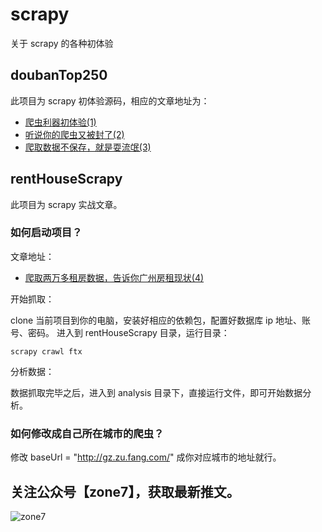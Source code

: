 # scrapy
关于 scrapy 的各种初体验

## doubanTop250
此项目为 scrapy 初体验源码，相应的文章地址为：
- [爬虫利器初体验(1)](https://mp.weixin.qq.com/s/PIm98MmK2NUDip_WBhcv5Q)
- [听说你的爬虫又被封了(2)](https://mp.weixin.qq.com/s/8y4LWFYDTULYcFNlxKzAxA)
- [爬取数据不保存，就是耍流氓(3)](https://mp.weixin.qq.com/s/9hHteZdZDFFmH16kM_nHhQ)

## rentHouseScrapy
此项目为 scrapy 实战文章。
### 如何启动项目？
文章地址：
- [爬取两万多租房数据，告诉你广州房租现状(4)](https://mp.weixin.qq.com/s/PhMocfb54ZHCFAwdyUe99Q)

开始抓取：

clone 当前项目到你的电脑，安装好相应的依赖包，配置好数据库 ip 地址、账号、密码。
进入到 rentHouseScrapy 目录，运行目录：
```
scrapy crawl ftx
```
分析数据：

数据抓取完毕之后，进入到 analysis 目录下，直接运行文件，即可开始数据分析。

### 如何修改成自己所在城市的爬虫？
修改 baseUrl = "http://gz.zu.fang.com/" 成你对应城市的地址就行。

## 关注公众号【zone7】，获取最新推文。
![zone7](https://github.com/zonezoen/blog/blob/master/img/zone_qrcode.jpg)
